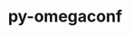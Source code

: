 ---
title: "py-omegaconf"
layout: cache
categories: [package, develop]
meta: {"versions": ["2.3.0"], "compilers": ["apple-clang@=15.0.0", "gcc@=11.4.0"], "oss": ["ubuntu22.04", "ventura"], "platforms": ["darwin", "linux"], "targets": ["aarch64", "x86_64_v3"], "stacks": ["ml-darwin-aarch64-mps", "ml-linux-x86_64-cpu", "ml-linux-x86_64-cuda", "ml-linux-x86_64-rocm", "root"], "num_specs": 8, "num_specs_by_stack": {"root": 8, "ml-darwin-aarch64-mps": 3, "ml-linux-x86_64-cpu": 5, "ml-linux-x86_64-rocm": 5, "ml-linux-x86_64-cuda": 5}}
spec_details: [{"hash": "yojwdpeltrvzdqwmd6naxhicitfjey34", "compiler": "apple-clang@=15.0.0", "versions": ["2.3.0"], "os": "ventura", "platform": "darwin", "target": "aarch64", "variants": ["build_system=python_pip"], "stacks": ["root", "ml-darwin-aarch64-mps"], "size": "-", "tarball": "https://binaries.spack.io/develop/build_cache/darwin-ventura-aarch64/apple-clang-15.0.0/py-omegaconf-2.3.0/darwin-ventura-aarch64-apple-clang-15.0.0-py-omegaconf-2.3.0-yojwdpeltrvzdqwmd6naxhicitfjey34.spack"}, {"hash": "5szir4cgevp57jpahqxasa3ezeztfk7t", "compiler": "apple-clang@=15.0.0", "versions": ["2.3.0"], "os": "ventura", "platform": "darwin", "target": "aarch64", "variants": ["build_system=python_pip"], "stacks": ["root", "ml-darwin-aarch64-mps"], "size": "-", "tarball": "https://binaries.spack.io/develop/build_cache/darwin-ventura-aarch64/apple-clang-15.0.0/py-omegaconf-2.3.0/darwin-ventura-aarch64-apple-clang-15.0.0-py-omegaconf-2.3.0-5szir4cgevp57jpahqxasa3ezeztfk7t.spack"}, {"hash": "zagpvtndey3kowp45m2qqq33nybwsjqm", "compiler": "apple-clang@=15.0.0", "versions": ["2.3.0"], "os": "ventura", "platform": "darwin", "target": "aarch64", "variants": ["build_system=python_pip"], "stacks": ["root", "ml-darwin-aarch64-mps"], "size": "-", "tarball": "https://binaries.spack.io/develop/build_cache/darwin-ventura-aarch64/apple-clang-15.0.0/py-omegaconf-2.3.0/darwin-ventura-aarch64-apple-clang-15.0.0-py-omegaconf-2.3.0-zagpvtndey3kowp45m2qqq33nybwsjqm.spack"}, {"hash": "viucljqwxrwo4luisgw2qysyqnek5v3c", "compiler": "gcc@=11.4.0", "versions": ["2.3.0"], "os": "ubuntu22.04", "platform": "linux", "target": "x86_64_v3", "variants": ["build_system=python_pip"], "stacks": ["ml-linux-x86_64-cpu", "ml-linux-x86_64-rocm", "ml-linux-x86_64-cuda", "root"], "size": "-", "tarball": "https://binaries.spack.io/develop/build_cache/linux-ubuntu22.04-x86_64_v3/gcc-11.4.0/py-omegaconf-2.3.0/linux-ubuntu22.04-x86_64_v3-gcc-11.4.0-py-omegaconf-2.3.0-viucljqwxrwo4luisgw2qysyqnek5v3c.spack"}, {"hash": "jy6uvc2brxqekd7l7iakg5fs3ywkkcl2", "compiler": "gcc@=11.4.0", "versions": ["2.3.0"], "os": "ubuntu22.04", "platform": "linux", "target": "x86_64_v3", "variants": ["build_system=python_pip"], "stacks": ["ml-linux-x86_64-cpu", "ml-linux-x86_64-rocm", "ml-linux-x86_64-cuda", "root"], "size": "-", "tarball": "https://binaries.spack.io/develop/build_cache/linux-ubuntu22.04-x86_64_v3/gcc-11.4.0/py-omegaconf-2.3.0/linux-ubuntu22.04-x86_64_v3-gcc-11.4.0-py-omegaconf-2.3.0-jy6uvc2brxqekd7l7iakg5fs3ywkkcl2.spack"}, {"hash": "kzzwh2ijlrnkcrjultoxgqrgx6uskpro", "compiler": "gcc@=11.4.0", "versions": ["2.3.0"], "os": "ubuntu22.04", "platform": "linux", "target": "x86_64_v3", "variants": ["build_system=python_pip"], "stacks": ["ml-linux-x86_64-cpu", "ml-linux-x86_64-rocm", "ml-linux-x86_64-cuda", "root"], "size": "-", "tarball": "https://binaries.spack.io/develop/build_cache/linux-ubuntu22.04-x86_64_v3/gcc-11.4.0/py-omegaconf-2.3.0/linux-ubuntu22.04-x86_64_v3-gcc-11.4.0-py-omegaconf-2.3.0-kzzwh2ijlrnkcrjultoxgqrgx6uskpro.spack"}, {"hash": "3iccme6cnfxbj4zjpoje5lkovyrzlthl", "compiler": "gcc@=11.4.0", "versions": ["2.3.0"], "os": "ubuntu22.04", "platform": "linux", "target": "x86_64_v3", "variants": ["build_system=python_pip"], "stacks": ["ml-linux-x86_64-cpu", "ml-linux-x86_64-rocm", "ml-linux-x86_64-cuda", "root"], "size": "-", "tarball": "https://binaries.spack.io/develop/build_cache/linux-ubuntu22.04-x86_64_v3/gcc-11.4.0/py-omegaconf-2.3.0/linux-ubuntu22.04-x86_64_v3-gcc-11.4.0-py-omegaconf-2.3.0-3iccme6cnfxbj4zjpoje5lkovyrzlthl.spack"}, {"hash": "xmaj4uuok6az3gxf6au3dpox6bkegbzg", "compiler": "gcc@=11.4.0", "versions": ["2.3.0"], "os": "ubuntu22.04", "platform": "linux", "target": "x86_64_v3", "variants": ["build_system=python_pip"], "stacks": ["ml-linux-x86_64-cpu", "ml-linux-x86_64-rocm", "ml-linux-x86_64-cuda", "root"], "size": "-", "tarball": "https://binaries.spack.io/develop/build_cache/linux-ubuntu22.04-x86_64_v3/gcc-11.4.0/py-omegaconf-2.3.0/linux-ubuntu22.04-x86_64_v3-gcc-11.4.0-py-omegaconf-2.3.0-xmaj4uuok6az3gxf6au3dpox6bkegbzg.spack"}]
---